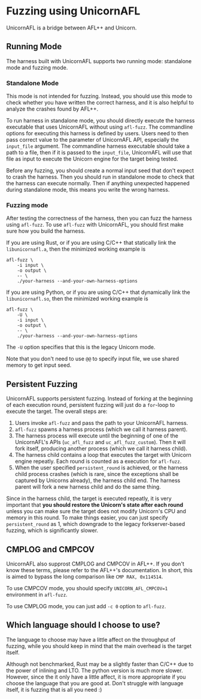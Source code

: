 # Fuzzing using UnicornAFL

UnicornAFL is a bridge between AFL++ and Unicorn. 

## Running Mode

The harness built with UnicornAFL supports two running mode: standalone mode and fuzzing mode.

### Standalone Mode

This mode is not intended for fuzzing. Instead, you should use this mode to check whether you have written the correct harness, and it is also helpful to analyze the crashes found by AFL++.

To run harness in standalone mode, you should directly execute the harness executable that uses UnicornAFL without using `afl-fuzz`. The commandline options for executing this harness is defined by users. Users need to then pass correct value to the parameter of UnicornAFL API, especially the `input_file` argument. The commandline harness executable should take a path to a file, then if it is passed to the `input_file`, UnicornAFL will use that file as input to execute the Unicorn engine for the target being tested.

Before any fuzzing, you should create a normal input seed that don't expect to crash the harness. Then you should run in standalone mode to check that the harness can execute normally. Then if anything unexpected happened during standalone mode, this means you write the wrong harness.

### Fuzzing mode

After testing the correctness of the harness, then you can fuzz the harness using `afl-fuzz`. To use `afl-fuzz` with UnicornAFL, you should first make sure how you build the harness.

If you are using Rust, or if you are using C/C++ that statically link the `libunicornafl.a`, then the minimized working example is

```shell
afl-fuzz \
    -i input \
    -o output \
    -- \
    ./your-harness --and-your-own-harness-options
```

If you are using Python, or if you are using C/C++ that dynamically link the `libunicornafl.so`, then the minimized working example is

```shell
afl-fuzz \
    -U \
    -i input \
    -o output \
    -- \
    ./your-harness --and-your-own-harness-options
```

The `-U` option specifies that this is the legacy Unicorn mode.

Note that you don't need to use `@@` to specify input file, we use shared memory to get input seed.

## Persistent Fuzzing

UnicornAFL supports persistent fuzzing. Instead of forking at the beginning of each execution round, persistent fuzzing will just do a `for`-loop to execute the target. The overall steps are:

1. Users invoke `afl-fuzz` and pass the path to your UnicornAFL harness.
2. `afl-fuzz` spawns a harness process (which we call it harness parent).
3. The harness process will execute until the beginning of one of the UnicornAFL's APIs (`uc_afl_fuzz` and `uc_afl_fuzz_custom`). Then it will fork itself, producing another process (which we call it harness child).
4. The harness child contains a loop that executes the target with Unicorn engine repeatly. Each round is counted as a execution for `afl-fuzz`.
5. When the user specified `persistent_round` is achieved, or the harness child process crashes (which is rare, since the exceptions shall be captured by Unicorns already), the harness child end. The harness parent will fork a new harness child and do the same thing.

Since in the harness child, the target is executed repeatly, it is very important that **you should restore the Unicorn's state after each round** unless you can make sure the target does not modify Unicorn's CPU and memory in this round. To make things easier, you can just specify `persistent_round` as 1, which downgrade to the legacy forkserver-based fuzzing, which is significantly slower.

## CMPLOG and CMPCOV

UnicornAFL also supprost CMPLOG and CMPCOV in AFL++. If you don't know these terms, please refer to the AFL++'s documentation. In short, this is aimed to bypass the long comparison like `CMP RAX, 0x114514`.

To use CMPCOV mode, you should specify `UNICORN_AFL_CMPCOV=1` environment in `afl-fuzz`.

To use CMPLOG mode, you can just add `-c 0` option to `afl-fuzz`.

## Which language should I choose to use?

The language to choose may have a little affect on the throughput of fuzzing, while you should keep in mind that the main overhead is the target itself.

Although not benchmarked, Rust may be a slightly faster than C/C++ due to the power of inlining and LTO. The python version is much more slower. However, since the it only have a little affect, it is more appropriate if you choose the language that you are good at. Don't struggle with language itself, it is fuzzing that is all you need :)
